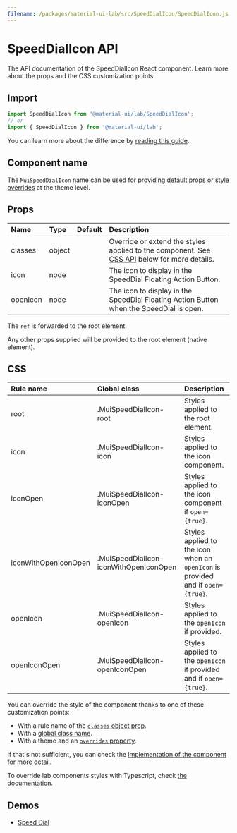 ```yaml
---
filename: /packages/material-ui-lab/src/SpeedDialIcon/SpeedDialIcon.js
---
```


<!--- This documentation is automatically generated, do not try to edit it. -->

# SpeedDialIcon API

<p class="description">The API documentation of the SpeedDialIcon React component. Learn more about the props and the CSS customization points.</p>

## Import

```js
import SpeedDialIcon from '@material-ui/lab/SpeedDialIcon';
// or
import { SpeedDialIcon } from '@material-ui/lab';
```

You can learn more about the difference by [reading this guide](/guides/minimizing-bundle-size/).



## Component name

The `MuiSpeedDialIcon` name can be used for providing [default props](/customization/globals/#default-props) or [style overrides](/customization/globals/#css) at the theme level.

## Props

| Name | Type | Default | Description |
|:-----|:-----|:--------|:------------|
| <span class="prop-name">classes</span> | <span class="prop-type">object</span> |  | Override or extend the styles applied to the component. See [CSS API](#css) below for more details. |
| <span class="prop-name">icon</span> | <span class="prop-type">node</span> |  | The icon to display in the SpeedDial Floating Action Button. |
| <span class="prop-name">openIcon</span> | <span class="prop-type">node</span> |  | The icon to display in the SpeedDial Floating Action Button when the SpeedDial is open. |

The `ref` is forwarded to the root element.

Any other props supplied will be provided to the root element (native element).

## CSS

| Rule name | Global class | Description |
|:-----|:-------------|:------------|
| <span class="prop-name">root</span> | <span class="prop-name">.MuiSpeedDialIcon-root</span> | Styles applied to the root element.
| <span class="prop-name">icon</span> | <span class="prop-name">.MuiSpeedDialIcon-icon</span> | Styles applied to the icon component.
| <span class="prop-name">iconOpen</span> | <span class="prop-name">.MuiSpeedDialIcon-iconOpen</span> | Styles applied to the icon component if `open={true}`.
| <span class="prop-name">iconWithOpenIconOpen</span> | <span class="prop-name">.MuiSpeedDialIcon-iconWithOpenIconOpen</span> | Styles applied to the icon when an `openIcon` is provided and if `open={true}`.
| <span class="prop-name">openIcon</span> | <span class="prop-name">.MuiSpeedDialIcon-openIcon</span> | Styles applied to the `openIcon` if provided.
| <span class="prop-name">openIconOpen</span> | <span class="prop-name">.MuiSpeedDialIcon-openIconOpen</span> | Styles applied to the `openIcon` if provided and if `open={true}`.

You can override the style of the component thanks to one of these customization points:

- With a rule name of the [`classes` object prop](/customization/components/#overriding-styles-with-classes).
- With a [global class name](/customization/components/#overriding-styles-with-global-class-names).
- With a theme and an [`overrides` property](/customization/globals/#css).

If that's not sufficient, you can check the [implementation of the component](https://github.com/mui-org/material-ui/blob/next/packages/material-ui-lab/src/SpeedDialIcon/SpeedDialIcon.js) for more detail.

To override lab components styles with Typescript, check [the documentation](https://material-ui.com/components/about-the-lab/#typescript).

## Demos

- [Speed Dial](/components/speed-dial/)

